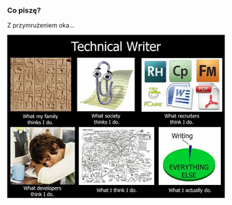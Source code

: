 ### Co piszę?

Z przymrużeniem oka...

![mem](../images/tech_meme.jpg)<!-- .element: style="width:650px" -->
